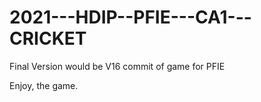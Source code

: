 # 2021---HDIP--PFIE---CA1---CRICKET



Final Version would be V16 commit of game for PFIE

Enjoy, the game. 